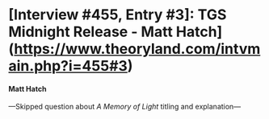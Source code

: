 # [Interview #455, Entry #3]: TGS Midnight Release - Matt Hatch](https://www.theoryland.com/intvmain.php?i=455#3)

#### Matt Hatch

—Skipped question about
*A Memory of Light*
titling and explanation—


